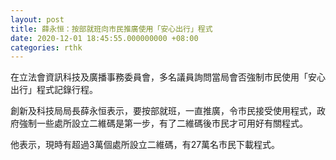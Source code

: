 ```yaml
---
layout: post
title: 薛永恒：按部就班向市民推廣使用「安心出行」程式
date: 2020-12-01 18:45:55.000000000 +08:00
categories: rthk
---
```


在立法會資訊科技及廣播事務委員會，多名議員詢問當局會否強制市民使用「安心出行」程式記錄行程。

創新及科技局局長薛永恒表示，要按部就班，一直推廣，令市民接受使用程式，政府強制一些處所設立二維碼是第一步，有了二維碼後市民才可用好有關程式。

他表示，現時有超過3萬個處所設立二維碼，有27萬名市民下載程式。
